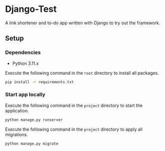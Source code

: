 # Django-Test

A link shortener and to-do app written with Django to try out the framework.

## Setup

### Dependencies

-   Python 3.11.x

Execute the following command in the `root` directory to install all packages.

```sh
pip install -r requirements.txt
```

### Start app locally

Execute the following command in the `project` directory to start the application.

```sh
python manage.py runserver
```

Execute the following command in the `project` directory to apply all migrations.

```sh
python manage.py migrate
```
